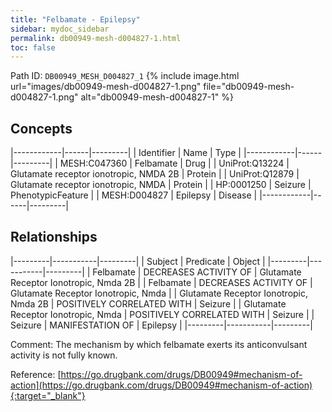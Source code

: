 ```yaml
---
title: "Felbamate - Epilepsy"
sidebar: mydoc_sidebar
permalink: db00949-mesh-d004827-1.html
toc: false 
---
```



Path ID: `DB00949_MESH_D004827_1`
{% include image.html url="images/db00949-mesh-d004827-1.png" file="db00949-mesh-d004827-1.png" alt="db00949-mesh-d004827-1" %}

## Concepts

|------------|------|---------|
| Identifier | Name | Type    |
|------------|------|---------|
| MESH:C047360 | Felbamate | Drug |
| UniProt:Q13224 | Glutamate receptor ionotropic, NMDA 2B | Protein |
| UniProt:Q12879 | Glutamate receptor ionotropic, NMDA | Protein |
| HP:0001250 | Seizure | PhenotypicFeature |
| MESH:D004827 | Epilepsy | Disease |
|------------|------|---------|

## Relationships

|---------|-----------|---------|
| Subject | Predicate | Object  |
|---------|-----------|---------|
| Felbamate | DECREASES ACTIVITY OF | Glutamate Receptor Ionotropic, Nmda 2B |
| Felbamate | DECREASES ACTIVITY OF | Glutamate Receptor Ionotropic, Nmda |
| Glutamate Receptor Ionotropic, Nmda 2B | POSITIVELY CORRELATED WITH | Seizure |
| Glutamate Receptor Ionotropic, Nmda | POSITIVELY CORRELATED WITH | Seizure |
| Seizure | MANIFESTATION OF | Epilepsy |
|---------|-----------|---------|

Comment: The mechanism by which felbamate exerts its anticonvulsant activity is not fully known.

Reference: [https://go.drugbank.com/drugs/DB00949#mechanism-of-action](https://go.drugbank.com/drugs/DB00949#mechanism-of-action){:target="_blank"}